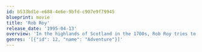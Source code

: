 ```yaml
---
id: b533bd1e-e688-4e6e-9bfd-c907e9f79945
blueprint: movie
title: 'Rob Roy'
release_date: '1995-04-13'
overview: 'In the highlands of Scotland in the 1700s, Rob Roy tries to lead his small town to a better future, by borrowing money from the local nobility to buy cattle to herd to market. When the money is stolen, Rob is forced into a Robin Hood lifestyle to defend his family and honour.'
genres: '[{"id": 12, "name": "Adventure"}]'
---
```

